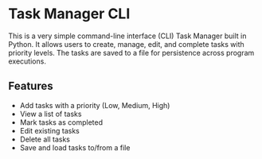 # Task Manager CLI

This is a very simple command-line interface (CLI) Task Manager built in Python.
It allows users to create, manage, edit, and complete tasks with priority levels.
The tasks are saved to a file for persistence across program executions.

## Features

- Add tasks with a priority (Low, Medium, High)
- View a list of tasks
- Mark tasks as completed
- Edit existing tasks
- Delete all tasks
- Save and load tasks to/from a file

